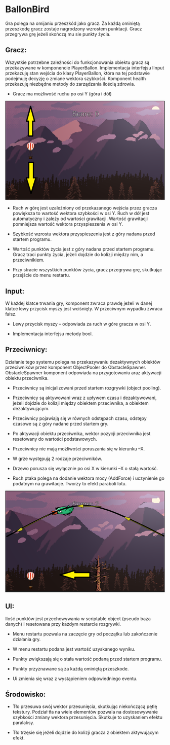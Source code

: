 # BallonBird
Gra polega na omijaniu przeszkód jako gracz. Za każdą ominiętą przeszkodę gracz zostaje nagrodzony wzrostem punktacji. Gracz przegrywa grę jeżeli skończą mu sie punkty życia.

## Gracz:

Wszystkie potrzebne zależności do funkcjonowania obiektu gracz są przekazywane w komponencie PlayerBallon. Implementacja interfejsu IInput przekazuję stan wejścia do klasy PlayerBallon, która na tej podstawie podejmuję decyzję o zmiane wektora szybkości. Komponent health przekazuję niezbędne metody do zarządzania ilością zdrowia.

*	Gracz ma możliwość ruchu po osi Y (góra i dół)

![Image of Movement](https://github.com/Latrostra/BallonBird/blob/master/picture.PNG)

*	Ruch w górę jest uzależniony od przekazanego wejścia przez gracza powiększa to wartość wektora szybkości w osi Y.
Ruch w dół jest automatyczny i zależy od wartości grawitacji. Wartość grawitacji pomniejsza wartość wektora przyspieszenia w osi Y.

*	Szybkość wzrostu wektora przyspieszenia jest z góry nadana przed startem programu.

*	Wartość punktów życia jest z góry nadana przed startem programu. Gracz traci punkty życia, jeżeli dojdzie do kolizji między nim, a przeciwnikiem.

*	Przy stracie wszystkich punktów życia, gracz przegrywa grę, skutkując przejście do menu restartu.

## Input:

W każdej klatce trwania gry, komponent zwraca prawdę jeżeli w danej klatce lewy przycisk myszy jest wciśnięty. W przeciwnym wypadku zwraca fałsz.

*	Lewy przycisk myszy – odpowiada za ruch w góre gracza w osi Y.

* Implementacja interfejsu metody bool.

## Przeciwnicy:

Działanie tego systemu polega na przekazywaniu dezaktywnych obiektów przeciwników przez komponent ObjectPooler do ObstacleSpawner. ObstacleSpawner komponent odpowiada na przygotowaniu araz aktywacji obiektu przeciwnika.

*	Przeciwnicy są inicjalizowani przed startem rozgrywki (object pooling).

*	Przeciwnicy są aktywowani wraz z upływem czasu  i dezaktywowani, jeźeli dojdzie do kolizji między obiektem przeciwnika, a obiektem dezaktywującym.

*	Przeciwnicy pojawiają się w równych odstępach czasu, odstępy czasowe są z góry nadane przed startem gry.

*	Po aktywacji obiektu przeciwnika, wektor pozycji przeciwnika jest resetowany do wartości podstawowych. 

*	Przeciwnicy nie mają możliwości poruszania się w kierunku –X.

*	W grze występują 2 rodzaje przeciwników. 

* Drzewo porusza się wyłącznie po osi X w kierunki –X o stałą wartość.

*	Ruch ptaka polega na dodanie wektora mocy (AddForce) i uczynienie go podatnym na grawitacje. Tworzy to efekt paraboli lotu.

![Image of enemy Movement](https://github.com/Latrostra/BallonBird/blob/master/picture2.PNG)

## UI:

Ilość punktów jest przechowywania w scriptable object (pseudo baza danych) i resetowana przy każdym restarcie rozgrywki.

*	Menu restartu pozwala na zaczęcie gry od początku lub zakończenie działania gry.

*	W menu restartu podana jest wartość uzyskanego wyniku.

*	Punkty zwiększają się o stała wartość podaną przed startem programu.

*	Punkty przyznawane są za każdą ominiętą przeszkode.

*	Ui zmienia się wraz z wystąpieniem odpowiedniego eventu.


## Środowisko:

*	Tło przesuwa swój wektor przesunięcia, skutkując niekończącą pętlę tekstury. Podział tła na wiele elementów pozwala na dostosowywanie szybkości zmiany wektora przesunięcia. Skutkuje to uzyskaniem efektu paralaksy.

*	Tło trzęsie się jeżeli dojdzie do kolizji gracza z obiektem aktywującym efekt.
